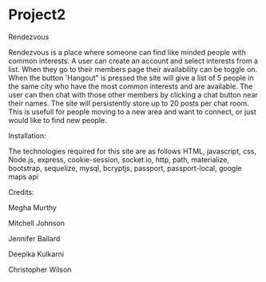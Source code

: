 # Project2

Rendezvous

Rendezvous is a place where someone can find like minded people with common interests. A user can create an account and select interests from a list. When they go to their members page their availability can be toggle on. When the button 'Hangout" is pressed the site will give a list of 5 people in the same city who have the most common interests and are available. The user can then chat with those other members by clicking a chat button near their names. The site will persistently store up to 20 posts per chat room. This is usefull for people moving to a new area and want to connect, or just would like to find new people.


Installation:

The technologies required for this site are as follows
HTML, javascript, css, Node.js, express, cookie-session, socket.io, http, path, materialize, bootstrap, sequelize, mysql, bcryptjs, passport, passport-local, google maps api


Credits:

Megha Murthy

Mitchell Johnson

Jennifer Ballard

Deepika Kulkarni

Christopher Wilson

